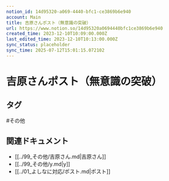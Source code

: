 ```yaml
---
notion_id: 14d95320-a069-4440-bfc1-ce3869b6e940
account: Main
title: 吉原さんポスト（無意識の突破）
url: https://www.notion.so/14d95320a0694440bfc1ce3869b6e940
created_time: 2023-12-10T10:09:00.000Z
last_edited_time: 2023-12-10T10:13:00.000Z
sync_status: placeholder
sync_time: 2025-07-12T15:01:15.072102
---
```

# 吉原さんポスト（無意識の突破）


## タグ

#その他 

## 関連ドキュメント

- [[../99_その他/吉原さん.md|吉原さん]]
- [[../99_その他/y.md|y]]
- [[../01_よしなに対応/ポスト.md|ポスト]]
